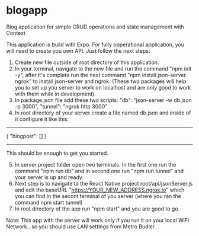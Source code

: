 # blogapp
Blog application for simple CRUD operations and state management with Context

This application is build with Expo.
For fully opperational application, you will need to create you own API. Just follow the next steps:
1. Create new file outside of root directory of this application.
2. In your terminal, navigate to the new file and run the command "npm init -y", 
after it's complete run the next command "npm install json-server ngrok" to install json-server and ngrok. 
(These two packages will help you to set up you server to work on localhost and are only good to work with them while in development).
3. In package.json file add these two scripts:
  "db": "json-server -w db.json -p 3000",
  "tunnel": "ngrok http 3000"
4. In root directory of your server create a file named db.json and inside of it configure it like this:
------------------

{
  "blogpost": []
}

------------------
This should be enough to get you started.

5. In server project folder open two terminals. In the first one run the command "npm run db" 
and in second one run "npm run tunnel" and your server is up and ready.
6. Next step is to navigate to the React Native project root/api/jsonServer.js and edit the baseURL "https://YOUR_NEW_ADDRESS.ngrok.io" 
which you can find in the secont terminal of you server (where you ran the command npm start tunnel)
7. In root directory of the app run "npm start" and you are good to go.

Note: This app with the server will work only if you run it on your local WiFi Network.. so you should use LAN settings from Metro Budler. 
